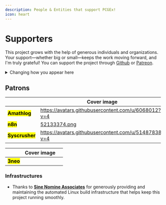 ```yaml
---
description: People & Entities that support PCGEx!
icon: heart
---
```


# Supporters

This project grows with the help of generous individuals and organizations. Your support—whether big or small—keeps the work moving forward, and I'm truly grateful! You can support the project through [Github](https://github.com/sponsors/Nebukam) or [Patreon](https://www.patreon.com/c/pcgex).

<details>

<summary>Changing how you appear here</summary>

If you are a patron and would like me to customize how you appear on this page, hit me up on Discord!\
\
What can be edited:\
\- Display name\
\- Link\
\- Thumbnail (460x270px)

</details>

## Patrons

<table data-view="cards"><thead><tr><th></th><th data-hidden data-card-cover data-type="image">Cover image</th><th data-hidden data-card-target data-type="content-ref"></th></tr></thead><tbody><tr><td><mark style="color:$success;"><strong>Amathlog</strong></mark></td><td><a href="https://avatars.githubusercontent.com/u/6068012?v=4">https://avatars.githubusercontent.com/u/6068012?v=4</a></td><td><a href="https://github.com/Amathlog">https://github.com/Amathlog</a></td></tr><tr><td><mark style="color:$success;"><strong>n8n</strong></mark></td><td><a href=".gitbook/assets/52133374.png">52133374.png</a></td><td><a href="https://n8n.io/">https://n8n.io/</a></td></tr><tr><td><mark style="color:$info;"><strong>Syscrusher</strong></mark></td><td><a href="https://avatars.githubusercontent.com/u/51487838?v=4">https://avatars.githubusercontent.com/u/51487838?v=4</a></td><td><a href="https://github.com/sna-scourtney">https://github.com/sna-scourtney</a></td></tr></tbody></table>

<table data-view="cards"><thead><tr><th></th><th data-hidden data-card-cover data-type="image">Cover image</th><th data-hidden data-card-target data-type="content-ref"></th></tr></thead><tbody><tr><td><mark style="color:$success;"><strong>3neo</strong></mark></td><td></td><td></td></tr></tbody></table>



### Infrastructures

* Thanks to [**Sine Nomine Associates**](https://sinenomine.net/) for generously providing and maintaining the automated Linux build infrastructure that helps keep this project running smoothly.

